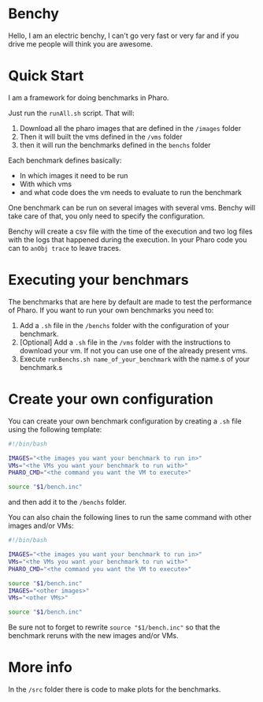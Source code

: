 # Benchy

Hello, I am an electric benchy, I can't go very fast or very far and if you drive me people will think you are awesome.

# Quick Start

I am a framework for doing benchmarks in Pharo. 

Just run the `runAll.sh` script. That will:

1. Download all the pharo images that are defined in the `/images` folder
2. Then it will built the vms defined in the `/vms` folder
3. then it will run the benchmarks defined in the `benchs` folder

Each benchmark defines basically:

- In which images it need to be run
- With which vms
- and what code does the vm needs to evaluate to run the benchmark

One benchmark can be run on several images with several vms. Benchy will take care of that, you only need to specify the configuration.

Benchy will create a csv file with the time of the execution and two log files with the logs that happened during the execution. In your Pharo code you can to `anObj trace` to leave traces.

# Executing your benchmars

The benchmarks that are here by default are made to test the performance of Pharo. If you want to run your own benchmarks you need to:

1. Add a `.sh` file in the `/benchs` folder with the configuration of your benchmark.
2. [Optional] Add a `.sh` file in the `/vms` folder with the instructions to download your vm. If not you can use one of the already present vms.
3. Execute `runBenchs.sh name_of_your_benchmark` with the name.s of your benchmark.s

# Create your own configuration

You can create your own benchmark configuration by creating a `.sh` file using the following template:

```bash
#!/bin/bash

IMAGES="<the images you want your benchmark to run in>"
VMs="<the VMs you want your benchmark to run with>"
PHARO_CMD="<the command you want the VM to execute>"

source "$1/bench.inc"
```

and then add it to the `/benchs` folder.

You can also chain the following lines to run the same command with other images and/or VMs:

```bash
#!/bin/bash

IMAGES="<the images you want your benchmark to run in>"
VMs="<the VMs you want your benchmark to run with>"
PHARO_CMD="<the command you want the VM to execute>"

source "$1/bench.inc"
IMAGES="<other images>"
VMs="<other VMs>"

source "$1/bench.inc"
```

Be sure not to forget to rewrite `source "$1/bench.inc"` so that the benchmark reruns with the new images and/or VMs.

# More info

In the `/src` folder there is code to make plots for the benchmarks.